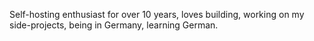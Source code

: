 Self-hosting enthusiast for over 10 years, loves building, working on my side-projects, being in Germany, learning German.
